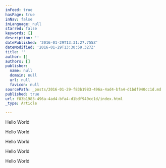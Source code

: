```yaml
---
inFeed: true
hasPage: true
inNav: false
inLanguage: null
starred: false
keywords: []
description: ''
datePublished: '2016-01-29T13:31:27.755Z'
dateModified: '2016-01-29T13:30:59.327Z'
title: ''
author: []
authors: []
publisher:
  name: null
  domain: null
  url: null
  favicon: null
sourcePath: _posts/2016-01-29-f83b1983-496a-4ad4-bfa4-d1bdf940cc1d.md
published: true
url: f83b1983-496a-4ad4-bfa4-d1bdf940cc1d/index.html
_type: Article

---
```

Hello World

Hello World

Hello World

Hello World

Hello World